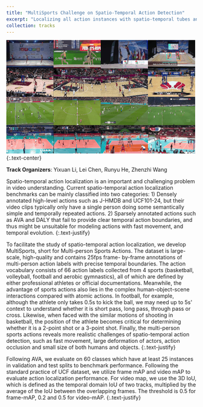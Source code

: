```yaml
---
title: "MultiSports Challenge on Spatio-Temporal Action Detection"
excerpt: "Localizing all action instances with spatio-temporal tubes and recognizing their labels from untrimmed and multi-person videos.  <br/><img src='/images/sports.gif'>"
collection: tracks
---
```


<img src='/images/sports.gif'>
{:.text-center}

**Track Organizers**: Yixuan Li, Lei Chen, Runyu He, Zhenzhi Wang

Spatio-temporal action localization is an important and challenging problem in video understanding. Current spatio-temporal action localization benchmarks can be mainly classified into two categories: 1) Densely annotated high-level actions such as J-HMDB and UCF101-24, but their video clips typically only have a single person doing some semantically simple and temporally repeated actions. 2) Sparsely annotated actions such as AVA and DALY that fail to provide clear temporal action boundaries, and thus might be unsuitable for modeling actions with fast movement, and temporal evolution.
{:.text-justify}

To facilitate the study of spatio-temporal action localization, we develop MultiSports, short for Multi-person Sports Actions. The dataset is large-scale, high-quality and contains 25fps frame- by-frame annotations of multi-person action labels with precise temporal boundaries. The action vocabulary consists of 66 action labels collected from 4 sports (basketball, volleyball, football and aerobic gymnastics), all of which are defined by either professional athletes or official documentations. Meanwhile, the advantage of sports actions also lies in the complex human-object-scene interactions compared with atomic actions. In football, for example, although the athlete only takes 0.5s to kick the ball, we may need up to 5s' context to understand whether it is short pass, long pass, through pass or cross. Likewise, when faced with the similar motions of shooting in basketball, the position of the athlete becomes critical for determining whether it is a 2-point shot or a 3-point shot. Finally, the multi-person sports actions reveals more realistic challenges of spatio-temporal action detection, such as fast movement, large deformation of actors, action occlusion and small size of both humans and objects.
{:.text-justify}

Following AVA, we evaluate on 60 classes which have at least 25 instances in validation and test splits to benchmark performance. Following the standard practice of UCF dataset, we utilize frame mAP and video mAP to evaluate action localization performance. For video map, we use the 3D IoU, which is defined as the temporal domain IoU of two tracks, multiplied by the average of the IoU between the overlapping frames. The threshold is 0.5 for frame-mAP, 0.2 and 0.5 for video-mAP.
{:.text-justify}